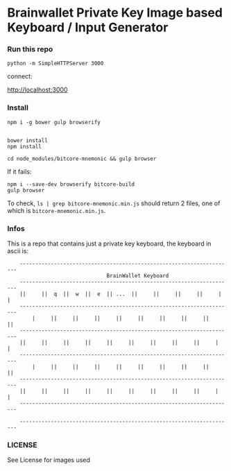 # Brainwallet Private Key Image based Keyboard / Input Generator

### Run this repo

    python -m SimpleHTTPServer 3000

connect:

<http://localhost:3000>


### Install

    npm i -g bower gulp browserify


    bower install
    npm install

    cd node_modules/bitcore-mnemonic && gulp browser

If it fails:

    npm i --save-dev browserify bitcore-build
    gulp browser

To check, `ls | grep bitcore-mnemonic.min.js` should return 2 files, one of which is `bitcore-mnemonic.min.js`.

### Infos


This is a repo that contains just a private key keyboard, the keyboard in ascii is:


        ---------------------------------------------------------------------
                                    BrainWallet Keyboard
        ---------------------------------------------------------------------
        ||     ||  q  ||  w  ||  e  || ...  ||     ||     ||     ||     |     |
        ---------------------------------------------------------------------
            |     ||     ||     ||     ||     ||     ||     ||     ||     ||
        ---------------------------------------------------------------------
        ||     ||     ||     ||     ||     ||     ||     ||     ||     |     |
        ---------------------------------------------------------------------
            |     ||     ||     ||     ||     ||     ||     ||     ||     ||
        ---------------------------------------------------------------------
        ||     ||     ||     ||     ||     ||     ||     ||     ||     |     |
        ---------------------------------------------------------------------

        ---------------------------------------------------------------------



### LICENSE

See License for images used
